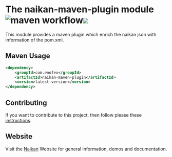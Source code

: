 # The naikan-maven-plugin module ![maven workflow](https://github.com/enofex/naikan-maven-plugin/actions/workflows/maven.yml/badge.svg)[![](https://img.shields.io/badge/Java%20Version-17-orange)](/pom.xml)

This module provides a maven plugin which enrich the naikan json with information of the pom.xml.

Maven Usage
-------------------

```xml
<dependency>
    <groupId>com.enofex</groupId>
    <artifactId>naikan-maven-plugin</artifactId>
    <version>latest-version</version>
</dependency>
```

## Contributing
If you want to contribute to this project, then follow please these [instructions](https://github.com/enofex/naikan-projects/blob/main/CONTRIBUTING.md).

## Website
Visit the [Naikan](https://naikan.io) Website for general information, demos and documentation.
